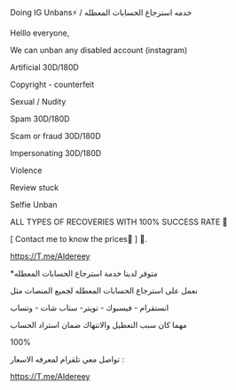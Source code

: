 Doing IG Unbans⚡️ / خدمه استرجاع الحسابات المعطله

Helllo everyone,



We can unban any disabled account (instagram)



Artificial 30D/180D

Copyright - counterfeit

Sexual / Nudity

Spam 30D/180D

Scam or fraud 30D/180D

Impersonating 30D/180D

Violence

Review stuck

Selfie Unban



ALL TYPES OF RECOVERIES WITH 100% SUCCESS RATE 💎



[ Contact me to know the prices🤝 ] 🌟.



https://T.me/Aldereey



*متوفر لدينا خدمة استرجاع الحسابات المعطله

نعمل على استرجاع الحسابات المعطله لجميع المنصات مثل 

انستقرام - فيسبوك - تويتر- سناب شات - وتساب

مهما كان سبب التعطيل والانتهاك ضمان استراد الحساب  

100%

 تواصل معي تلقرام لمعرفه الاسعار :

https://T.me/Aldereey
